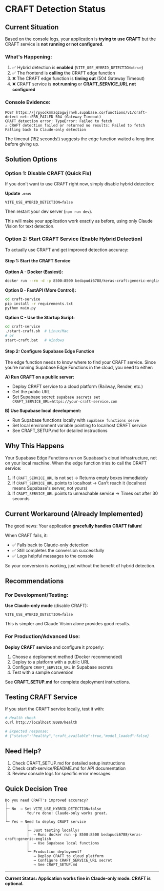 # CRAFT Detection Status

## Current Situation

Based on the console logs, your application is **trying to use CRAFT** but the CRAFT service is **not running or not configured**.

### What's Happening:

1. ✅ Hybrid detection is **enabled** (`VITE_USE_HYBRID_DETECTION=true`)
2. ✅ The frontend is **calling** the CRAFT edge function
3. ❌ The CRAFT edge function is **timing out** (504 Gateway Timeout)
4. ❌ CRAFT service is **not running** or **CRAFT_SERVICE_URL not configured**

### Console Evidence:

```
POST https://jrpyodkmmzqzogwjrnvh.supabase.co/functions/v1/craft-detect net::ERR_FAILED 504 (Gateway Timeout)
CRAFT detection error: TypeError: Failed to fetch
⚠ CRAFT detection failed or returned no results: Failed to fetch
Falling back to Claude-only detection
```

The timeout (152 seconds!) suggests the edge function waited a long time before giving up.

## Solution Options

### Option 1: Disable CRAFT (Quick Fix)

If you don't want to use CRAFT right now, simply disable hybrid detection:

**Update `.env`:**
```env
VITE_USE_HYBRID_DETECTION=false
```

Then restart your dev server (`npm run dev`).

This will make your application work exactly as before, using only Claude Vision for text detection.

### Option 2: Start CRAFT Service (Enable Hybrid Detection)

To actually use CRAFT and get improved detection accuracy:

#### Step 1: Start the CRAFT Service

**Option A - Docker (Easiest):**
```bash
docker run --rm -d -p 8500:8500 bedapudi6788/keras-craft:generic-english
```

**Option B - FastAPI (More Control):**
```bash
cd craft-service
pip install -r requirements.txt
python main.py
```

**Option C - Use the Startup Script:**
```bash
cd craft-service
./start-craft.sh  # Linux/Mac
# or
start-craft.bat   # Windows
```

#### Step 2: Configure Supabase Edge Function

The edge function needs to know where to find your CRAFT service. Since you're running Supabase Edge Functions in the cloud, you need to either:

**A) Run CRAFT on a public server:**
- Deploy CRAFT service to a cloud platform (Railway, Render, etc.)
- Get the public URL
- Set Supabase secret: `supabase secrets set CRAFT_SERVICE_URL=https://your-craft-service.com`

**B) Use Supabase local development:**
- Run Supabase functions locally with `supabase functions serve`
- Set local environment variable pointing to localhost CRAFT service
- See CRAFT_SETUP.md for detailed instructions

## Why This Happens

Your Supabase Edge Functions run on Supabase's cloud infrastructure, not on your local machine. When the edge function tries to call the CRAFT service:

1. If `CRAFT_SERVICE_URL` is not set → Returns empty boxes immediately
2. If `CRAFT_SERVICE_URL` points to localhost → Can't reach it (localhost means Supabase's server, not yours)
3. If `CRAFT_SERVICE_URL` points to unreachable service → Times out after 30 seconds

## Current Workaround (Already Implemented)

The good news: Your application **gracefully handles CRAFT failure**!

When CRAFT fails, it:
- ✅ Falls back to Claude-only detection
- ✅ Still completes the conversion successfully
- ✅ Logs helpful messages to the console

So your conversion is working, just without the benefit of hybrid detection.

## Recommendations

### For Development/Testing:

**Use Claude-only mode** (disable CRAFT):
```env
VITE_USE_HYBRID_DETECTION=false
```

This is simpler and Claude Vision alone provides good results.

### For Production/Advanced Use:

**Deploy CRAFT service** and configure it properly:

1. Choose a deployment method (Docker recommended)
2. Deploy to a platform with a public URL
3. Configure `CRAFT_SERVICE_URL` in Supabase secrets
4. Test with a sample conversion

See **CRAFT_SETUP.md** for complete deployment instructions.

## Testing CRAFT Service

If you start the CRAFT service locally, test it with:

```bash
# Health check
curl http://localhost:8080/health

# Expected response:
# {"status":"healthy","craft_available":true,"model_loaded":false}
```

## Need Help?

1. Check CRAFT_SETUP.md for detailed setup instructions
2. Check craft-service/README.md for API documentation
3. Review console logs for specific error messages

## Quick Decision Tree

```
Do you need CRAFT's improved accuracy?
│
├─ No  → Set VITE_USE_HYBRID_DETECTION=false
│         You're done! Claude-only works great.
│
└─ Yes → Need to deploy CRAFT service
          │
          ├─ Just testing locally?
          │  → Run: docker run -p 8500:8500 bedapudi6788/keras-craft:generic-english
          │  → Use Supabase local functions
          │
          └─ Production deployment?
             → Deploy CRAFT to cloud platform
             → Configure CRAFT_SERVICE_URL secret
             → See CRAFT_SETUP.md
```

---

**Current Status: Application works fine in Claude-only mode. CRAFT is optional.**
